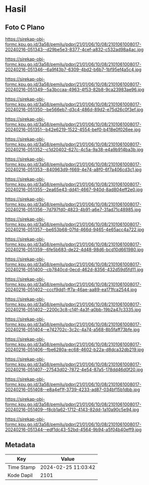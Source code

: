 # Hasil

## Foto C Plano

https://sirekap-obj-formc.kpu.go.id/3a58/pemilu/pdpr/21/01/06/10/08/2101061008017-20240216-051343--d29be5e3-8377-4cef-a832-c532ad98a4ac.jpg

https://sirekap-obj-formc.kpu.go.id/3a58/pemilu/pdpr/21/01/06/10/08/2101061008017-20240216-051346--6a9f43b7-6309-4bd2-b6b7-1bf95ef4a5c4.jpg

https://sirekap-obj-formc.kpu.go.id/3a58/pemilu/pdpr/21/01/06/10/08/2101061008017-20240216-051349--5a3bccaa-4963-4f53-82b8-9ca23983ae96.jpg

https://sirekap-obj-formc.kpu.go.id/3a58/pemilu/pdpr/21/01/06/10/08/2101061008017-20240216-051350--be566eb7-d3c4-486d-89d2-e75d26c0f3ef.jpg

https://sirekap-obj-formc.kpu.go.id/3a58/pemilu/pdpr/21/01/06/10/08/2101061008017-20240216-051351--b42e6219-1522-4554-bef0-b418e0f026ee.jpg

https://sirekap-obj-formc.kpu.go.id/3a58/pemilu/pdpr/21/01/06/10/08/2101061008017-20240216-051352--c1d20402-627c-4c5a-9a38-e4a9b914ba3b.jpg

https://sirekap-obj-formc.kpu.go.id/3a58/pemilu/pdpr/21/01/06/10/08/2101061008017-20240216-051353--840963d9-f669-4e74-a8f0-6f7a406cd3c1.jpg

https://sirekap-obj-formc.kpu.go.id/3a58/pemilu/pdpr/21/01/06/10/08/2101061008017-20240216-051355--2ea65e43-dd41-4667-940d-8ad804eff2e0.jpg

https://sirekap-obj-formc.kpu.go.id/3a58/pemilu/pdpr/21/01/06/10/08/2101061008017-20240216-051356--7d797fd0-4823-4b91-a6e7-31ad71c48985.jpg

https://sirekap-obj-formc.kpu.go.id/3a58/pemilu/pdpr/21/01/06/10/08/2101061008017-20240216-051357--be653b68-07fd-466d-9465-4e65acc4a722.jpg

https://sirekap-obj-formc.kpu.go.id/3a58/pemilu/pdpr/21/01/06/10/08/2101061008017-20240216-051359--6fe5b683-de22-4d48-98d6-bcd10d661980.jpg

https://sirekap-obj-formc.kpu.go.id/3a58/pemilu/pdpr/21/01/06/10/08/2101061008017-20240216-051400--cb7840cd-0ecd-462d-8356-432d59d5fd11.jpg

https://sirekap-obj-formc.kpu.go.id/3a58/pemilu/pdpr/21/01/06/10/08/2101061008017-20240216-051402--cccf9dd1-ff7a-46ae-aa89-ea171fca2544.jpg

https://sirekap-obj-formc.kpu.go.id/3a58/pemilu/pdpr/21/01/06/10/08/2101061008017-20240216-051402--2200c3c8-c14f-4a3f-a0bb-19b2a47c3335.jpg

https://sirekap-obj-formc.kpu.go.id/3a58/pemilu/pdpr/21/01/06/10/08/2101061008017-20240216-051404--e742702c-3c2c-4a74-a568-8b5faff73bfe.jpg

https://sirekap-obj-formc.kpu.go.id/3a58/pemilu/pdpr/21/01/06/10/08/2101061008017-20240216-051406--fbe6280a-ec68-4602-b22a-d8dca32db219.jpg

https://sirekap-obj-formc.kpu.go.id/3a58/pemilu/pdpr/21/01/06/10/08/2101061008017-20240216-051407--27543d02-7872-4e54-87a5-178dd46d0f20.jpg

https://sirekap-obj-formc.kpu.go.id/3a58/pemilu/pdpr/21/01/06/10/08/2101061008017-20240216-051408--e8a4ef1f-3739-4233-ad87-034bf15b1dbb.jpg

https://sirekap-obj-formc.kpu.go.id/3a58/pemilu/pdpr/21/01/06/10/08/2101061008017-20240216-051409--f8cb1a62-1712-4143-82dd-1a10a90c5e94.jpg

https://sirekap-obj-formc.kpu.go.id/3a58/pemilu/pdpr/21/01/06/10/08/2101061008017-20240216-051344--edf1dc43-52bd-4564-9b94-a5f04b40eff9.jpg


## Metadata

| Key        | Value               |
| ---------- | ------------------- |
| Time Stamp | 2024-02-25 11:03:42 |
| Kode Dapil | 2101                |



